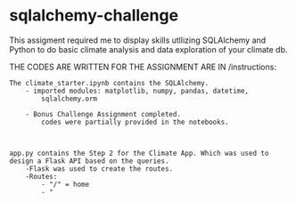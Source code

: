 # sqlalchemy-challenge

This assigment required me to display skills utllizing SQLAlchemy and Python to do basic climate analysis and data exploration of your climate db. 


THE CODES ARE WRITTEN FOR THE ASSIGNMENT ARE IN /instructions:

    The climate_starter.ipynb contains the SQLAlchemy. 
        - imported modules: matplotlib, numpy, pandas, datetime,
            sqlalchemy.orm
    
        - Bonus Challenge Assignment completed.
            codes were partially provided in the notebooks. 

    

    app.py contains the Step 2 for the Climate App. Which was used to design a Flask API based on the queries.
        -Flask was used to create the routes. 
        -Routes: 
            - "/" = home 
            - "
    
    
